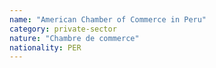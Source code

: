 ```yaml
---
name: "American Chamber of Commerce in Peru"
category: private-sector
nature: "Chambre de commerce"
nationality: PER
---
```

    